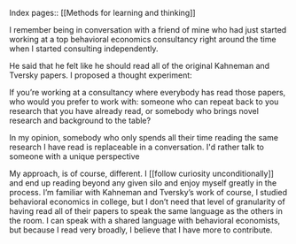 ---
---

Index pages:: [[Methods for learning and thinking]]

I remember being in conversation with a friend of mine who had just started working at a top behavioral economics consultancy right around the time when I started consulting independently.

He said that he felt like he should read all of the original Kahneman and Tversky papers. I proposed a thought experiment:

If you’re working at a consultancy where everybody has read those papers, who would you prefer to work with: someone who can repeat back to you research that you have already read, or somebody who brings novel research and background to the table?

In my opinion, somebody who only spends all their time reading the same research I have read is replaceable in a conversation. I'd rather talk to someone with a unique perspective

My approach, is of course, different. I [[follow curiosity unconditionally]] and end up reading beyond any given silo and enjoy myself greatly in the process. I’m familiar with Kahneman and Tversky’s work of course, I studied behavioral economics in college, but I don’t need that level of granularity of having read all of their papers to speak the same language as the others in the room. I can speak with a shared language with behavioral economists, but because I read very broadly, I believe that I have more to contribute.